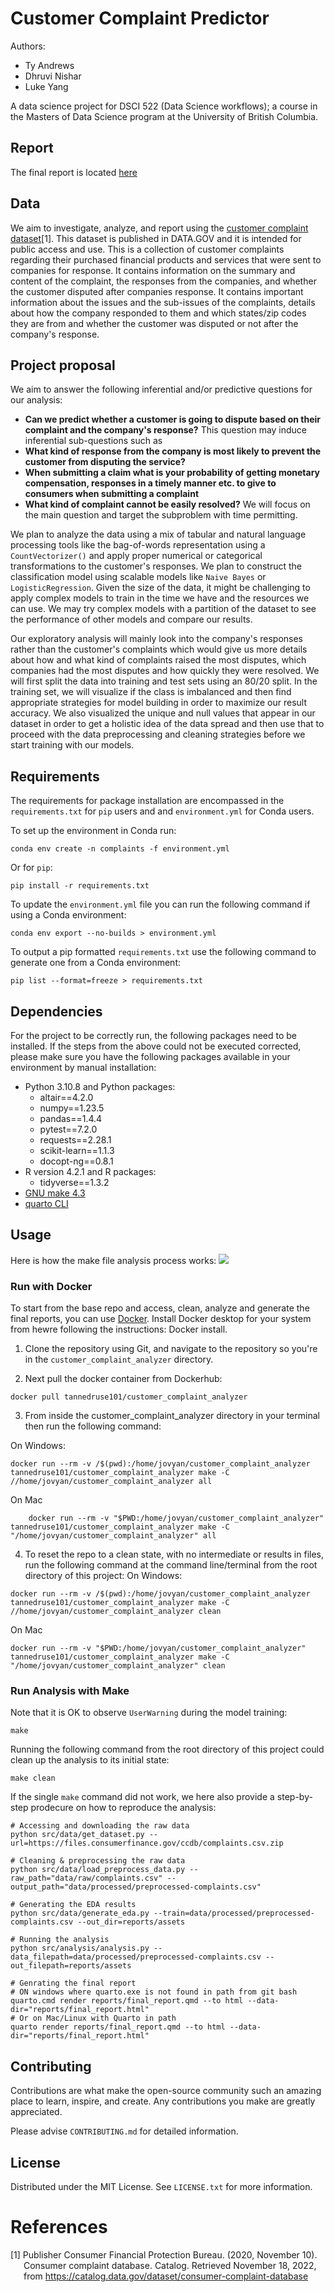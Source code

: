 # Customer Complaint Predictor

Authors:  
- Ty Andrews  
- Dhruvi Nishar  
- Luke Yang  

A data science project for DSCI 522 (Data Science workflows); a
course in the Masters of Data Science program at the University of
British Columbia.
## Report

The final report is located [here](https://ubc-mds.github.io/customer_complaint_analyzer/reports/final_report.html)

## Data

We aim to investigate, analyze, and report using the [customer complaint dataset](#References)[1]. This dataset is published in DATA.GOV and it is intended for public access and use. This is a collection of customer complaints regarding their purchased financial products and services that were sent to companies for response. It contains information on the summary and content of the complaint, the responses from the companies, and whether the customer disputed after companies response. It contains important information about the issues and the sub-issues of the complaints, details about how the company responded to them and which states/zip codes they are from and whether the customer was disputed or not after the company's response.

## Project proposal

We aim to answer the following inferential and/or predictive questions for our analysis: 
- **Can we predict whether a customer is going to dispute based on their complaint and the company's response?** This question may induce inferential sub-questions such as
- **What kind of response from the company is most likely to prevent the customer from disputing the service?**
- **When submitting a claim what is your probability of getting monetary compensation, responses in a timely manner etc. to give to consumers when submitting a complaint**
- **What kind of complaint cannot be easily resolved?** 
We will focus on the main question and target the subproblem with time permitting.

We plan to analyze the data using a mix of tabular and natural language processing tools like the bag-of-words representation using a `CountVectorizer()` and apply proper numerical or categorical transformations to the customer's responses. We plan to construct the classification model using scalable models like `Naive Bayes` or `LogisticRegression`. Given the size of the data, it might be challenging to apply complex models to train in the time we have and the resources we can use. We may try complex models with a partition of the dataset to see the performance of other models and compare our results.

Our exploratory analysis will mainly look into the company's responses rather than the customer's complaints which would give us more details about how and what kind of complaints raised the most disputes, which companies had the most disputes and how quickly they were resolved. We will first split the data into training and test sets using an 80/20 split. In the training set, we will visualize if the class is imbalanced and then find appropriate strategies for model building in order to maximize our result accuracy. We also visualized the unique and null values that appear in our dataset in order to get a holistic idea of the data spread and then use that to proceed with the data preprocessing and cleaning strategies before we start training with our models.  

## Requirements

The requirements for package installation are encompassed in the `requirements.txt` for `pip` users and and `environment.yml` for Conda users.

To set up the environment in Conda run:
```
conda env create -n complaints -f environment.yml
```

Or for `pip`:  
```
pip install -r requirements.txt
```

To update the `environment.yml` file you can run the following command if using a Conda environment:
```
conda env export --no-builds > environment.yml
```

To output a pip formatted `requirements.txt` use the following command to generate one from a Conda environment:

```
pip list --format=freeze > requirements.txt
```

## Dependencies
For the project to be correctly run, the following packages need to be installed. If the steps from the above could not be executed corrected, please make sure you have the following packages available in your environment by manual installation:

  - Python 3.10.8 and Python packages:
      - altair==4.2.0
      - numpy==1.23.5
      - pandas==1.4.4
      - pytest==7.2.0
      - requests==2.28.1
      - scikit-learn==1.1.3
      - docopt-ng==0.8.1
  - R version 4.2.1 and R packages:
      - tidyverse==1.3.2
  - [GNU make 4.3](https://downloads.sourceforge.net/project/ezwinports/make-4.3-without-guile-w32-bin.zip)
  - [quarto CLI](https://quarto.org/docs/get-started/)


## Usage

Here is how the make file analysis process works:
![](Makefile.png)

### Run with Docker 

To start from the base repo and access, clean, analyze and generate the final reports, you can use [Docker](https://www.docker.com/get-started). Install Docker desktop for your system from hewre following the instructions: Docker install. 

1. Clone the repository using Git, and navigate to the repository so you're in the `customer_complaint_analyzer` directory.

2. Next pull the docker container from Dockerhub:
```
docker pull tannedruse101/customer_complaint_analyzer
```
3. From inside the customer_complaint_analyzer directory in your terminal then run the following command:

On Windows: 
```
docker run --rm -v /$(pwd):/home/jovyan/customer_complaint_analyzer tannedruse101/customer_complaint_analyzer make -C //home/jovyan/customer_complaint_analyzer all
```
On Mac
```
    docker run --rm -v "$PWD:/home/jovyan/customer_complaint_analyzer" tannedruse101/customer_complaint_analyzer make -C "/home/jovyan/customer_complaint_analyzer" all
```
4. To reset the repo to a clean state, with no intermediate or results in files, run the following command at the command line/terminal from the
root directory of this project:
On Windows: 
```
docker run --rm -v /$(pwd):/home/jovyan/customer_complaint_analyzer tannedruse101/customer_complaint_analyzer make -C //home/jovyan/customer_complaint_analyzer clean
```
On Mac
```
docker run --rm -v "$PWD:/home/jovyan/customer_complaint_analyzer" tannedruse101/customer_complaint_analyzer make -C "/home/jovyan/customer_complaint_analyzer" clean
```

### Run Analysis with Make
Note that it is OK to observe `UserWarning` during the model training:
```
make
```
Running the following command from the
root directory of this project could clean up the analysis to its initial state:
```
make clean
```
If the single `make` command did not work, we here also provide a step-by-step prodecure on how to reproduce the analysis:

```
# Accessing and downloading the raw data
python src/data/get_dataset.py --url=https://files.consumerfinance.gov/ccdb/complaints.csv.zip

# Cleaning & preprocessing the raw data
python src/data/load_preprocess_data.py --raw_path="data/raw/complaints.csv" --output_path="data/processed/preprocessed-complaints.csv"

# Generating the EDA results 
python src/data/generate_eda.py --train=data/processed/preprocessed-complaints.csv --out_dir=reports/assets

# Running the analysis
python src/analysis/analysis.py --data_filepath=data/processed/preprocessed-complaints.csv --out_filepath=reports/assets

# Genrating the final report
# ON windows where quarto.exe is not found in path from git bash
quarto.cmd render reports/final_report.qmd --to html --data-dir="reports/final_report.html"
# Or on Mac/Linux with Quarto in path
quarto render reports/final_report.qmd --to html --data-dir="reports/final_report.html"
```

## Contributing

Contributions are what make the open-source community such an amazing place to learn, inspire, and create. Any contributions you make are greatly appreciated.

Please advise `CONTRIBUTING.md` for detailed information.
## License

Distributed under the MIT License. See `LICENSE.txt` for more information.

# References

<div id="refs" class="references hanging-indent">

<div id="ref-Dua2019">

[1] Publisher Consumer Financial Protection Bureau. (2020, November 10). Consumer complaint database. Catalog. Retrieved November 18, 2022, from https://catalog.data.gov/dataset/consumer-complaint-database 


</div>

</div>
